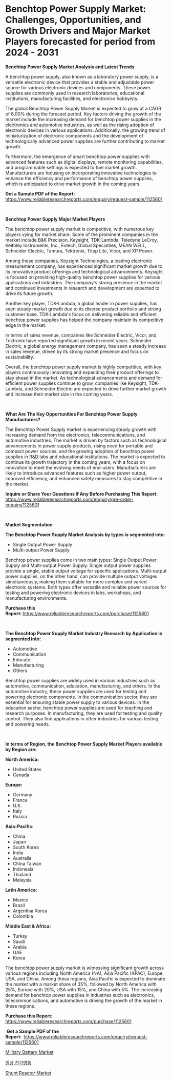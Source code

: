 <p><h1>Benchtop Power Supply Market: Challenges, Opportunities, and Growth Drivers and Major Market Players forecasted for period from 2024 - 2031</h1></p><p><strong>Benchtop Power Supply Market Analysis and Latest Trends</strong></p>
<p><p>A benchtop power supply, also known as a laboratory power supply, is a versatile electronic device that provides a stable and adjustable power source for various electronic devices and components. These power supplies are commonly used in research laboratories, educational institutions, manufacturing facilities, and electronics hobbyists.</p><p>The global Benchtop Power Supply Market is expected to grow at a CAGR of 6.00% during the forecast period. Key factors driving the growth of the market include the increasing demand for benchtop power supplies in the electronics and automotive industries, as well as the rising adoption of electronic devices in various applications. Additionally, the growing trend of miniaturization of electronic components and the development of technologically advanced power supplies are further contributing to market growth.</p><p>Furthermore, the emergence of smart benchtop power supplies with advanced features such as digital displays, remote monitoring capabilities, and programmable settings is expected to fuel market growth. Manufacturers are focusing on incorporating innovative technologies to enhance the efficiency and performance of benchtop power supplies, which is anticipated to drive market growth in the coming years.</p></p>
<p><strong>Get a Sample PDF of the Report:&nbsp;</strong> <a href="https://www.reliableresearchreports.com/enquiry/request-sample/1125601">https://www.reliableresearchreports.com/enquiry/request-sample/1125601</a></p>
<p>&nbsp;</p>
<p><strong>Benchtop Power Supply Major Market Players</strong></p>
<p><p>The benchtop power supply market is competitive, with numerous key players vying for market share. Some of the prominent companies in the market include B&K Precision, Keysight, TDK-Lambda, Teledyne LeCroy, Keithley Instruments, Inc., Extech, Global Specialties, MEAN WELL, Schneider Electric, Tamura, Tektronix, Tripp Lite, Vicor, and XP Power.</p><p>Among these companies, Keysight Technologies, a leading electronic measurement company, has experienced significant market growth due to its innovative product offerings and technological advancements. Keysight is focused on providing high-quality benchtop power supplies for various applications and industries. The company's strong presence in the market and continued investments in research and development are expected to drive its future growth.</p><p>Another key player, TDK-Lambda, a global leader in power supplies, has seen steady market growth due to its diverse product portfolio and strong customer base. TDK-Lambda's focus on delivering reliable and efficient benchtop power supplies has helped the company maintain its competitive edge in the market.</p><p>In terms of sales revenue, companies like Schneider Electric, Vicor, and Tektronix have reported significant growth in recent years. Schneider Electric, a global energy management company, has seen a steady increase in sales revenue, driven by its strong market presence and focus on sustainability.</p><p>Overall, the benchtop power supply market is highly competitive, with key players continuously innovating and expanding their product offerings to stay ahead in the market. As technological advancements and demand for efficient power supplies continue to grow, companies like Keysight, TDK-Lambda, and Schneider Electric are expected to drive further market growth and increase their market size in the coming years.</p></p>
<p>&nbsp;</p>
<p><strong>What Are The Key Opportunities For Benchtop Power Supply Manufacturers?</strong></p>
<p><p>The Benchtop Power Supply market is experiencing steady growth with increasing demand from the electronics, telecommunications, and automotive industries. The market is driven by factors such as technological advancements in power supply products, rising need for portable and compact power sources, and the growing adoption of benchtop power supplies in R&D labs and educational institutions. The market is expected to continue its growth trajectory in the coming years, with a focus on innovation to meet the evolving needs of end-users. Manufacturers are likely to introduce advanced features such as higher power output, improved efficiency, and enhanced safety measures to stay competitive in the market.</p></p>
<p><strong>Inquire or Share Your Questions If Any Before Purchasing This Report:</strong> <a href="https://www.reliableresearchreports.com/enquiry/pre-order-enquiry/1125601">https://www.reliableresearchreports.com/enquiry/pre-order-enquiry/1125601</a></p>
<p>&nbsp;</p>
<p><strong>Market Segmentation</strong></p>
<p><strong>The Benchtop Power Supply Market Analysis by types is segmented into:</strong></p>
<p><ul><li>Single Output Power Supply</li><li>Multi-output Power Supply</li></ul></p>
<p><p>Benchtop power supplies come in two main types: Single Output Power Supply and Multi-output Power Supply. Single output power supplies provide a single, stable output voltage for specific applications. Multi-output power supplies, on the other hand, can provide multiple output voltages simultaneously, making them suitable for more complex and varied electronic systems. Both types offer versatile and reliable power sources for testing and powering electronic devices in labs, workshops, and manufacturing environments.</p></p>
<p><strong>Purchase this Report:&nbsp;</strong><a href="https://www.reliableresearchreports.com/purchase/1125601">https://www.reliableresearchreports.com/purchase/1125601</a></p>
<p>&nbsp;</p>
<p><strong>The Benchtop Power Supply Market Industry Research by Application is segmented into:</strong></p>
<p><ul><li>Automotive</li><li>Communication</li><li>Educate</li><li>Manufacturing</li><li>Others</li></ul></p>
<p><p>Benchtop power supplies are widely used in various industries such as automotive, communication, education, manufacturing, and others. In the automotive industry, these power supplies are used for testing and powering electronic components. In the communication sector, they are essential for ensuring stable power supply to various devices. In the education sector, benchtop power supplies are used for teaching and research purposes. In manufacturing, they are used for testing and quality control. They also find applications in other industries for various testing and powering needs.</p></p>
<p>&nbsp;</p>
<p><strong>In terms of Region, the Benchtop Power Supply Market Players available by Region are:</strong></p>
<p>
    <p> <strong> North America: </strong>
        <ul>
            <li>United States</li>
            <li>Canada</li>
        </ul>
        </p> 
    <p> <strong> Europe: </strong>
        <ul>
            <li>Germany</li>
            <li>France</li>
            <li>U.K.</li>
            <li>Italy</li>
            <li>Russia</li>
        </ul>
        </p> 
    <p> <strong> Asia-Pacific: </strong>
        <ul>
            <li>China</li>
            <li>Japan</li>
            <li>South Korea</li>
            <li>India</li>
            <li>Australia</li>
            <li>China Taiwan</li>
            <li>Indonesia</li>
            <li>Thailand</li>
            <li>Malaysia</li>
        </ul>
        </p> 
    <p> <strong> Latin America: </strong>
        <ul>
            <li>Mexico</li>
            <li>Brazil</li>
            <li>Argentina Korea</li>
            <li>Colombia</li>
        </ul>
        </p> 
    <p> <strong> Middle East & Africa: </strong>
        <ul>
            <li>Turkey</li>
            <li>Saudi</li>
            <li>Arabia</li>
            <li>UAE</li>
            <li>Korea</li>
        </ul>
    </p>
    </p>
<p><p>The benchtop power supply market is witnessing significant growth across various regions including North America (NA), Asia Pacific (APAC), Europe, USA, and China. Among these regions, Asia Pacific is expected to dominate the market with a market share of 35%, followed by North America with 25%, Europe with 20%, USA with 15%, and China with 5%. The increasing demand for benchtop power supplies in industries such as electronics, telecommunications, and automotive is driving the growth of the market in these regions.</p></p>
<p><strong>Purchase this Report: </strong><a href="https://www.reliableresearchreports.com/purchase/1125601">https://www.reliableresearchreports.com/purchase/1125601</a></p>
<p>&nbsp;<strong>Get a Sample PDF of the Report:&nbsp;&nbsp;</strong><a href="https://www.reliableresearchreports.com/enquiry/request-sample/1125601">https://www.reliableresearchreports.com/enquiry/request-sample/1125601</a></p>
<p><strong></strong></p>
<p><p><a href="https://github.com/bobicer/Market-Research-Report-List-2/blob/main/military-battery-market.md">Military Battery Market</a></p><p><a href="https://github.com/JonHarrtis67676y/Market-Research-Report-List-1/blob/main/512610114692.md">임상 전기영동</a></p><p><a href="https://github.com/timeliteaut/Market-Research-Report-List-2/blob/main/shunt-reactor-market.md">Shunt Reactor Market</a></p></p>